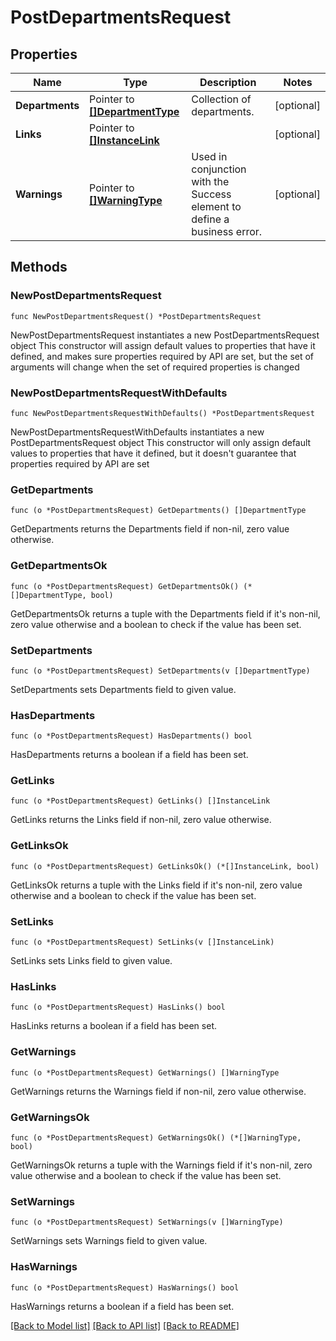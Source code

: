 # PostDepartmentsRequest

## Properties

Name | Type | Description | Notes
------------ | ------------- | ------------- | -------------
**Departments** | Pointer to [**[]DepartmentType**](DepartmentType.md) | Collection of departments. | [optional] 
**Links** | Pointer to [**[]InstanceLink**](InstanceLink.md) |  | [optional] 
**Warnings** | Pointer to [**[]WarningType**](WarningType.md) | Used in conjunction with the Success element to define a business error. | [optional] 

## Methods

### NewPostDepartmentsRequest

`func NewPostDepartmentsRequest() *PostDepartmentsRequest`

NewPostDepartmentsRequest instantiates a new PostDepartmentsRequest object
This constructor will assign default values to properties that have it defined,
and makes sure properties required by API are set, but the set of arguments
will change when the set of required properties is changed

### NewPostDepartmentsRequestWithDefaults

`func NewPostDepartmentsRequestWithDefaults() *PostDepartmentsRequest`

NewPostDepartmentsRequestWithDefaults instantiates a new PostDepartmentsRequest object
This constructor will only assign default values to properties that have it defined,
but it doesn't guarantee that properties required by API are set

### GetDepartments

`func (o *PostDepartmentsRequest) GetDepartments() []DepartmentType`

GetDepartments returns the Departments field if non-nil, zero value otherwise.

### GetDepartmentsOk

`func (o *PostDepartmentsRequest) GetDepartmentsOk() (*[]DepartmentType, bool)`

GetDepartmentsOk returns a tuple with the Departments field if it's non-nil, zero value otherwise
and a boolean to check if the value has been set.

### SetDepartments

`func (o *PostDepartmentsRequest) SetDepartments(v []DepartmentType)`

SetDepartments sets Departments field to given value.

### HasDepartments

`func (o *PostDepartmentsRequest) HasDepartments() bool`

HasDepartments returns a boolean if a field has been set.

### GetLinks

`func (o *PostDepartmentsRequest) GetLinks() []InstanceLink`

GetLinks returns the Links field if non-nil, zero value otherwise.

### GetLinksOk

`func (o *PostDepartmentsRequest) GetLinksOk() (*[]InstanceLink, bool)`

GetLinksOk returns a tuple with the Links field if it's non-nil, zero value otherwise
and a boolean to check if the value has been set.

### SetLinks

`func (o *PostDepartmentsRequest) SetLinks(v []InstanceLink)`

SetLinks sets Links field to given value.

### HasLinks

`func (o *PostDepartmentsRequest) HasLinks() bool`

HasLinks returns a boolean if a field has been set.

### GetWarnings

`func (o *PostDepartmentsRequest) GetWarnings() []WarningType`

GetWarnings returns the Warnings field if non-nil, zero value otherwise.

### GetWarningsOk

`func (o *PostDepartmentsRequest) GetWarningsOk() (*[]WarningType, bool)`

GetWarningsOk returns a tuple with the Warnings field if it's non-nil, zero value otherwise
and a boolean to check if the value has been set.

### SetWarnings

`func (o *PostDepartmentsRequest) SetWarnings(v []WarningType)`

SetWarnings sets Warnings field to given value.

### HasWarnings

`func (o *PostDepartmentsRequest) HasWarnings() bool`

HasWarnings returns a boolean if a field has been set.


[[Back to Model list]](../README.md#documentation-for-models) [[Back to API list]](../README.md#documentation-for-api-endpoints) [[Back to README]](../README.md)


